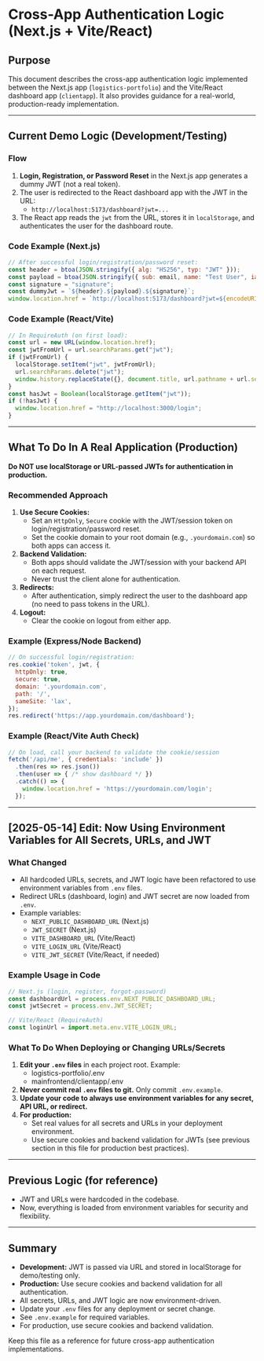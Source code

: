 # Cross-App Authentication Logic (Next.js + Vite/React)

## Purpose
This document describes the cross-app authentication logic implemented between the Next.js app (`logistics-portfolio`) and the Vite/React dashboard app (`clientapp`). It also provides guidance for a real-world, production-ready implementation.

---

## Current Demo Logic (Development/Testing)

### Flow
1. **Login, Registration, or Password Reset** in the Next.js app generates a dummy JWT (not a real token).
2. The user is redirected to the React dashboard app with the JWT in the URL:
   - `http://localhost:5173/dashboard?jwt=...`
3. The React app reads the `jwt` from the URL, stores it in `localStorage`, and authenticates the user for the dashboard route.

### Code Example (Next.js)
```js
// After successful login/registration/password reset:
const header = btoa(JSON.stringify({ alg: "HS256", typ: "JWT" }));
const payload = btoa(JSON.stringify({ sub: email, name: "Test User", iat: Math.floor(Date.now() / 1000) }));
const signature = "signature";
const dummyJwt = `${header}.${payload}.${signature}`;
window.location.href = `http://localhost:5173/dashboard?jwt=${encodeURIComponent(dummyJwt)}`;
```

### Code Example (React/Vite)
```js
// In RequireAuth (on first load):
const url = new URL(window.location.href);
const jwtFromUrl = url.searchParams.get("jwt");
if (jwtFromUrl) {
  localStorage.setItem("jwt", jwtFromUrl);
  url.searchParams.delete("jwt");
  window.history.replaceState({}, document.title, url.pathname + url.search);
}
const hasJwt = Boolean(localStorage.getItem("jwt"));
if (!hasJwt) {
  window.location.href = "http://localhost:3000/login";
}
```

---

## What To Do In A Real Application (Production)

**Do NOT use localStorage or URL-passed JWTs for authentication in production.**

### Recommended Approach
1. **Use Secure Cookies:**
   - Set an `HttpOnly`, `Secure` cookie with the JWT/session token on login/registration/password reset.
   - Set the cookie domain to your root domain (e.g., `.yourdomain.com`) so both apps can access it.
2. **Backend Validation:**
   - Both apps should validate the JWT/session with your backend API on each request.
   - Never trust the client alone for authentication.
3. **Redirects:**
   - After authentication, simply redirect the user to the dashboard app (no need to pass tokens in the URL).
4. **Logout:**
   - Clear the cookie on logout from either app.

### Example (Express/Node Backend)
```js
// On successful login/registration:
res.cookie('token', jwt, {
  httpOnly: true,
  secure: true,
  domain: '.yourdomain.com',
  path: '/',
  sameSite: 'lax',
});
res.redirect('https://app.yourdomain.com/dashboard');
```

### Example (React/Vite Auth Check)
```js
// On load, call your backend to validate the cookie/session
fetch('/api/me', { credentials: 'include' })
  .then(res => res.json())
  .then(user => { /* show dashboard */ })
  .catch(() => {
    window.location.href = 'https://yourdomain.com/login';
  });
```

---

## [2025-05-14] Edit: Now Using Environment Variables for All Secrets, URLs, and JWT

### What Changed
- All hardcoded URLs, secrets, and JWT logic have been refactored to use environment variables from `.env` files.
- Redirect URLs (dashboard, login) and JWT secret are now loaded from `.env`.
- Example variables:
  - `NEXT_PUBLIC_DASHBOARD_URL` (Next.js)
  - `JWT_SECRET` (Next.js)
  - `VITE_DASHBOARD_URL` (Vite/React)
  - `VITE_LOGIN_URL` (Vite/React)
  - `VITE_JWT_SECRET` (Vite/React, if needed)

### Example Usage in Code
```js
// Next.js (login, register, forgot-password)
const dashboardUrl = process.env.NEXT_PUBLIC_DASHBOARD_URL;
const jwtSecret = process.env.JWT_SECRET;

// Vite/React (RequireAuth)
const loginUrl = import.meta.env.VITE_LOGIN_URL;
```

### What To Do When Deploying or Changing URLs/Secrets
1. **Edit your `.env` files** in each project root. Example:
   - logistics-portfolio/.env
   - mainfrontend/clientapp/.env
2. **Never commit real `.env` files to git.** Only commit `.env.example`.
3. **Update your code to always use environment variables for any secret, API URL, or redirect.**
4. **For production:**
   - Set real values for all secrets and URLs in your deployment environment.
   - Use secure cookies and backend validation for JWTs (see previous section in this file for production best practices).

---

## Previous Logic (for reference)
- JWT and URLs were hardcoded in the codebase.
- Now, everything is loaded from environment variables for security and flexibility.

---

## Summary
- **Development:** JWT is passed via URL and stored in localStorage for demo/testing only.
- **Production:** Use secure cookies and backend validation for all authentication.
- All secrets, URLs, and JWT logic are now environment-driven.
- Update your `.env` files for any deployment or secret change.
- See `.env.example` for required variables.
- For production, use secure cookies and backend validation.

Keep this file as a reference for future cross-app authentication implementations.
